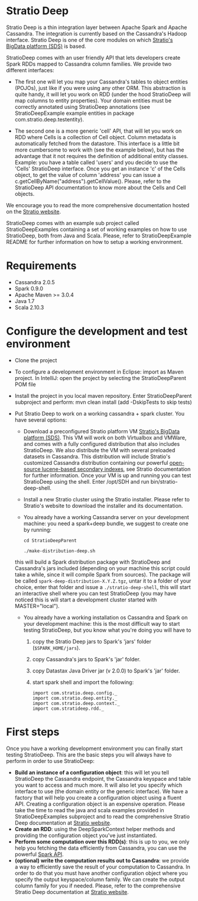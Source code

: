 Stratio Deep
=====================

Stratio Deep is a thin integration layer between Apache Spark and Apache Cassandra. The integration is currently
based on the Cassandra's Hadoop interface.
Stratio Deep is one of the core modules on which [Stratio's BigData platform (SDS)](http://www.stratio.com/) is based.

StratioDeep comes with an user friendly API that lets developers create Spark RDDs mapped to Cassandra column families.
We provide two different interfaces:

  * The first one will let you map your Cassandra's tables to object entities (POJOs), just like if you were using any other ORM.
    This abstraction is quite handy, it will let you work on RDD<YourEntityHere> (under the hood StratioDeep will map columns to entity properties).
    Your domain entities must be correctly annotated using StratioDeep annotations (see StratioDeepExample example entities in package com.stratio.deep.testentity).

  * The second one is a more generic 'cell' API, that will let you work on RDD<Cells> where Cells is a collection of Cell object.
    Column metadata is automatically fetched from the datastore. This interface is a little bit more cumbersome to work with (see the example below),
    but has the advantage that it not requires the definition of additional entity classes.
    Example: you have a table called 'users' and you decide to use the 'Cells' StratioDeep interface. Once you get an instance 'c' of the Cells object,
    to get the value of column 'address' you can issue a c.getCellByName("address").getCellValue().
    Please, refer to the StratioDeep API documentation to know more about the Cells and Cell objects.

We encourage you to read the more comprehensive documentation hosted on the [Stratio website](http://wordpress.dev.strat.io/examples/).

StratioDeep comes with an example sub project called StratioDeepExamples containing a set of working examples on how to use StratioDeep, both from Java and Scala.
Please, refer to StratioDeepExample README for further information on how to setup a working environment.

Requirements
============

  * Cassandra 2.0.5
  * Spark 0.9.0
  * Apache Maven >= 3.0.4
  * Java 1.7
  * Scala 2.10.3

Configure the development and test environment
==============================================
* Clone the project
* To configure a development environment in Eclipse: import as Maven project. In IntelliJ: open the project by selecting the StratioDeepParent POM file
* Install the project in you local maven repository. Enter StratioDeepParent subproject and perform: mvn clean install (add -DskipTests to skip tests)
* Put Stratio Deep to work on a working cassandra + spark cluster. You have several options:
    * Download a preconfigured Stratio platform VM [Stratio's BigData platform (SDS)](http://www.stratio.com/).
      This VM will work on both Virtualbox and VMWare, and comes with a fully configured distribution that also includes StratioDeep. We also distribute the VM with several preloaded datasets in Cassandra. This distribution will include Stratio's customized Cassandra distribution containing our powerful [open-source lucene-based secondary indexes](https://github.com/Stratio/stratio-cassandra), see Stratio documentation for further information.
      Once your VM is up and running you can test StratioDeep using the shell. Enter /opt/SDH and run bin/stratio-deep-shell.
    * Install a new Stratio cluster using the Stratio installer. Please refer to Stratio's website to download the installer and its documentation.
    * You already have a working Cassandra server on your development machine: you need a spark+deep bundle, we suggest to create one by running:
    
	    ``cd StratioDeepParent``
	    
	    ``./make-distribution-deep.sh``
	    
    this will build a Spark distribution package with StratioDeep and Cassandra's jars included (depending on your machine this script could take a while, since it will compile Spark from sources).
The package will be called ``spark-deep-distribution-X.Y.Z.tgz``, untar it to a folder of your choice, enter that folder and issue a ``./stratio-deep-shell``, this will start an interactive shell where you can test StratioDeep (you may have noticed this is will start a development cluster started with MASTER="local").

    * You already have a working installation os Cassandra and Spark on your development machine: this is the most difficult way to start testing StratioDeep, but you know what you're doing  you will have to
        1. copy the Stratio Deep jars to Spark's 'jars' folder (``$SPARK_HOME/jars``).
        2. copy Cassandra's jars to Spark's 'jar' folder.
        3. copy Datastax Java Driver jar (v 2.0.0) to Spark's 'jar' folder.
        4. start spark shell and import the following:
        
			``import com.stratio.deep.config._``			
			``import com.stratio.deep.entity._``			
			``import com.stratio.deep.context._``			
			``import com.stratideep.rdd._``
			

First steps
===========
Once you have a working development environment you can finally start testing StratioDeep. This are the basic steps you will always have to perform in order to use StratioDeep:

* __Build an instance of a configuration object__: this will let you tell StratioDeep the Cassandra endpoint, the Cassandra keyspace and table you want to access and much more.
  It will also let you specify which interface to use (the domain entity or the generic interface).
  We have a factory that will help you create a configuration object using a fluent API. Creating a configuration object is an expensive operation.
  Please take the time to read the java and scala examples provided in StratioDeepExamples subproject and to read the comprehensive Stratio Deep documentation at [Stratio website](http://wordpress.dev.strat.io/examples/).
* __Create an RDD__: using the DeepSparkContext helper methods and providing the configuration object you've just instantiated.
* __Perform some computation over this RDD(s)__: this is up to you, we only help you fetching the data efficiently from Cassandra, you can use the powerful [Spark API](https://spark.apache.org/docs/0.9.0/api/core/index.html#org.apache.spark.package).
* __(optional) write the computation results out to Cassandra__: we provide a way to efficiently save the result of your computation to Cassandra.
  In order to do that you must have another configuration object where you specify the output keyspace/column family. We can create the output column family for you if needed.
  Please, refer to the comprehensive Stratio Deep documentation at [Stratio website](http://wordpress.dev.strat.io/examples/).